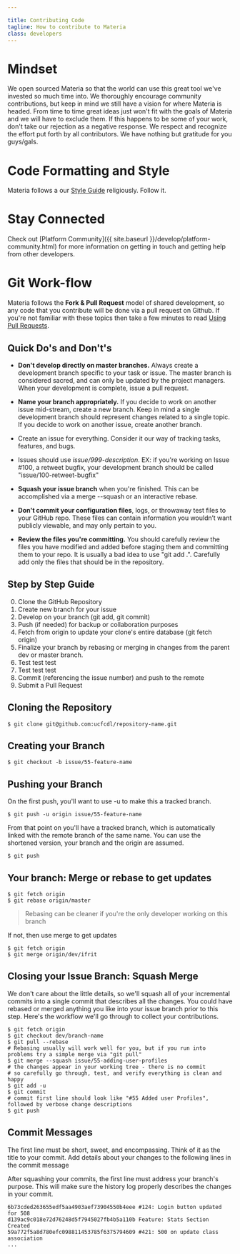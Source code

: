 ```yaml
---

title: Contributing Code
tagline: How to contribute to Materia
class: developers
---
```



# Mindset

We open sourced Materia so that the world can use this great tool we've invested so much time into.  We thoroughly encourage community contributions, but keep in mind we still have a vision for where Materia is headed.  From time to time great ideas just won't fit with the goals of Materia and we will have to exclude them. If this happens to be some of your work, don't take our rejection as a negative response. We respect and recognize the effort put forth by all contributors. We have nothing but gratitude for you guys/gals.

# Code Formatting and Style

Materia follows a our [Style Guide](style-guide.html) religiously. Follow it.

# Stay Connected
Check out [Platform Community]({{ site.baseurl }}/develop/platform-community.html) for more information on getting in touch and getting help from other developers.

# Git Work-flow

Materia follows the **Fork &amp; Pull Request** model of shared development, so any code that you contribute will be done via a pull request on Github. If you're not familiar with these topics then take a few minutes to read [Using Pull Requests](https://help.github.com/articles/using-pull-requests).

## Quick Do's and Don't's

* **Don't develop directly on master branches.** Always create a development branch specific to your task or issue.  The master branch is considered sacred, and can only be updated by the project managers.  When your development is complete, issue a pull request.

* **Name your branch appropriately.** If you decide to work on another issue mid-stream, create a new branch.  Keep in mind a single development branch should represent changes related to a single topic. If you decide to work on another issue, create another branch.
 * Create an issue for everything.  Consider it our way of tracking tasks, features, and bugs.
 * Issues should use *issue/999-description*. EX: if you're working on Issue #100, a retweet bugfix, your development branch should be called "issue/100-retweet-bugfix"

* **Squash your issue branch** when you're finished.  This can be accomplished via a merge --squash or an interactive rebase.

* **Don't commit your configuration files**, logs, or throwaway test files to your GitHub repo. These files can contain information you wouldn’t want publicly viewable, and may only pertain to you.

* **Review the files you're committing.** You should carefully review the files you have modified and added before staging them and committing them to your repo. It is usually a bad idea to use "git add .". Carefully add only the files that should be in the repository.

## Step by Step Guide

0. Clone the GitHub Repository
0. Create new branch for your issue
0. Develop on your branch (git add, git commit)
0. Push (if needed) for backup or collaboration purposes
0. Fetch from origin to update your clone's entire database (git fetch origin)
0. Finalize your branch by rebasing or merging in changes from the parent dev or master branch.
0. Test test test
0. Test test test
0. Commit (referencing the issue number) and push to the remote
0. Submit a Pull Request

## Cloning the Repository

```shell
$ git clone git@github.com:ucfcdl/repository-name.git
```

## Creating your Branch

```shell
$ git checkout -b issue/55-feature-name
```

## Pushing your Branch

On the first push, you'll want to use -u to make this a tracked branch.

```shell
$ git push -u origin issue/55-feature-name
```

From that point on you'll have a tracked branch, which is automatically linked with the remote branch of the same name.  You can use the shortened version, your branch and the origin are assumed.

```shell
$ git push
```

## Your branch: Merge or rebase to get updates

```shell
$ git fetch origin
$ git rebase origin/master
```

> Rebasing can be cleaner if you're the only developer working on this branch


If not, then use merge to get updates

```shell
$ git fetch origin
$ git merge origin/dev/ifrit
```

## Closing your Issue Branch: Squash Merge

We don't care about the little details, so we'll squash all of your incremental commits into a single commit that describes all the changes.  You could have rebased or merged anything you like into your issue branch prior to this step.  Here's the workflow we'll go through to collect your contributions.

```shell
$ git fetch origin
$ git checkout dev/branch-name
$ git pull --rebase
# Rebasing usually will work well for you, but if you run into problems try a simple merge via "git pull"
$ git merge --squash issue/55-adding-user-profiles
# the changes appear in your working tree - there is no commit
# so carefully go through, test, and verify everything is clean and happy
$ git add -u
$ git commit
# commit first line should look like "#55 Added user Profiles", followed by verbose change descriptions
$ git push
```

## Commit Messages

The first line must be short, sweet, and encompassing.  Think of it as the title to your commit.  Add details about your changes to the following lines in the commit message

After squashing your commits, the first line must address your branch's purpose.  This will make sure the history log properly describes the changes in your commit.

```
6b73cded263655edf5aa4903aef73904550b4eee #124: Login button updated for 508
d139ac9c018e72d76248d5f7945027fb4b5a110b Feature: Stats Section Created
59a772f5a8d780efc098811453785f6375794609 #421: 500 on update class association
...
```
